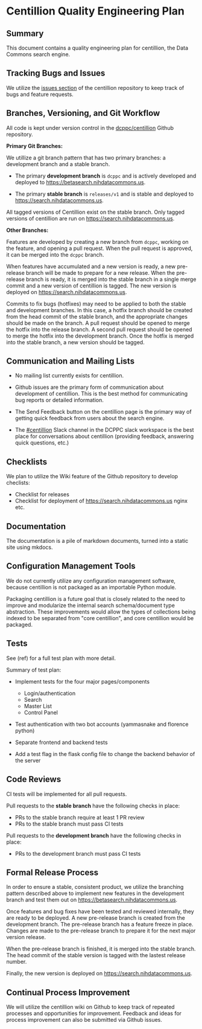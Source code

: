 # Centillion Quality Engineering Plan

## Summary

This document contains a quality engineering plan for centillion,
the Data Commons search engine.


## Tracking Bugs and Issues

We utilize the [issues section](https://github.com/dcppc/centillion/issues)
of the centillion repository to keep track of bugs and feature requests.

## Branches, Versioning, and Git Workflow

All code is kept under version control in the [dcppc/centillion](https://github.com/dcppc/centillion)
Github repository.

**Primary Git Branches:**

We utillize a git branch pattern that has two primary branches: a development branch and a stable branch.

* The primary **development branch** is `dcppc` and is actively developed and deployed to
<https://betasearch.nihdatacommons.us>.

* The primary **stable branch** is `releases/v1` and is stable and deployed to
<https://search.nihdatacommons.us>.

All tagged versions of Centillion exist on the stable branch. Only tagged versions of centillion are 
run on <https://search.nihdatacommons.us>.

**Other Branches:**

Features are developed by creating a new branch from `dcppc`, working on the
feature, and opening a pull request. When the pull request is approved, it can
be merged into the `dcppc` branch.

When features have accumulated and a new version is ready, a new pre-release branch
will be made to prepare for a new release. When the pre-release branch is ready,
it is merged into the stable branch in a single merge commit and a new version 
of centillion is tagged. The new version is deployed on <https://search.nihdatacommons.us>.

Commits to fix bugs (hotfixes) may need to be applied to both the stable and
development branches. In this case, a hotfix branch should be created from the
head commit of the stable branch, and the appropriate changes should be made on
the branch. A pull request should be opened to merge the hotfix into the
release branch. A second pull request should be opened to merge the hotfix into
the development branch. Once the hotfix is merged into the stable branch, a new
version should be tagged.


## Communication and Mailing Lists

* No mailing list currently exists for centillion.

* Github issues are the primary form of communication about development of centillion.
  This is the best method for communicating bug reports or detailed information.

* The Send Feedback button on the centillion page is the primary way of getting
  quick feedback from users about the search engine.

* The [#centillion](https://nih-dcppc.slack.com/messages/CCD64QD6G) 
  Slack channel in the DCPPC slack workspace is the
  best place for conversations about centillion
  (providing feedback, answering quick questions, etc.)


## Checklists 

We plan to utilize the Wiki feature of the Github repository to develop checlists:

* Checklist for releases
* Checklist for deployment of https://search.nihdatacommons.us nginx etc.


## Documentation

The documentation is a pile of markdown documents,
turned into a static site using mkdocs.


## Configuration Management Tools

We do not currently utilize any configuration management software, because centillion
is not packaged as an importable Python module.

Packaging centillion is a future goal that is closely related to the need to improve 
and modularize the internal search schema/document type abstraction. These improvements
would allow the types of collections being indexed to be separated from "core centillion",
and core centillion would be packaged.


## Tests

See (ref) for a full test plan with more detail.

Summary of test plan:

* Implement tests for the four major pages/components
    * Login/authentication
    * Search
    * Master List
    * Control Panel

* Test authentication with two bot accounts (yammasnake and florence python)

* Separate frontend and backend tests

* Add a test flag in the flask config file to change the backend behavior of the server


## Code Reviews

CI tests will be implemented for all pull requests.

Pull requests to the **stable branch** have the following checks in place:

* PRs to the stable branch require at least 1 PR review
* PRs to the stable branch must pass CI tests

Pull requests to the **development branch** have the following checks in place:

* PRs to the development branch must pass CI tests


## Formal Release Process

In order to ensure a stable, consistent product, we utilize the branching pattern
described above to implement new features in the development branch and test
them out on <https://betasearch.nihdatacommons.us>.

Once features and bug fixes have been tested and reviewed internally, they are
ready to be deployed. A new pre-release branch is created from the development
branch. The pre-release branch has a feature freeze in place. Changes are made
to the pre-release branch to prepare it for the next major version release.

When the pre-release branch is finished, it is merged into the stable branch.
The head commit of the stable version is tagged with the lastest release number.

Finally, the new version is deployed on <https://search.nihdatacommons.us>.


## Continual Process Improvement

We will utilize the centillion wiki on Github to keep track of repeated processes and opportunities for improvement. Feedback and ideas for process improvement can also be submitted via Github issues.


